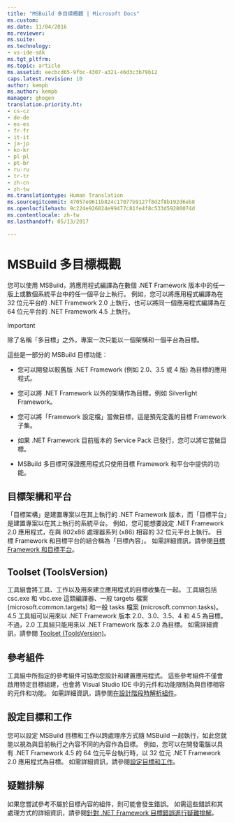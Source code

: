 ```yaml
---
title: "MSBuild 多目標概觀 | Microsoft Docs"
ms.custom: 
ms.date: 11/04/2016
ms.reviewer: 
ms.suite: 
ms.technology:
- vs-ide-sdk
ms.tgt_pltfrm: 
ms.topic: article
ms.assetid: eecbcd65-9fbc-4307-a321-46d3c3b79b12
caps.latest.revision: 10
author: kempb
ms.author: kempb
manager: ghogen
translation.priority.ht:
- cs-cz
- de-de
- es-es
- fr-fr
- it-it
- ja-jp
- ko-kr
- pl-pl
- pt-br
- ru-ru
- tr-tr
- zh-cn
- zh-tw
ms.translationtype: Human Translation
ms.sourcegitcommit: 47057e9611b824c17077b9127f8d2f8b192d6eb8
ms.openlocfilehash: 9c224e926024e99477c81fe4f8c533d59280074d
ms.contentlocale: zh-tw
ms.lasthandoff: 05/13/2017

---
```

# <a name="msbuild-multitargeting-overview"></a>MSBuild 多目標概觀
您可以使用 MSBuild，將應用程式編譯為在數個 .NET Framework 版本中的任一版上或數個系統平台中的任一個平台上執行。 例如，您可以將應用程式編譯為在 32 位元平台的 .NET Framework 2.0 上執行，也可以將同一個應用程式編譯為在 64 位元平台的 .NET Framework 4.5 上執行。  
  
> [!IMPORTANT]
>  除了名稱「多目標」之外，專案一次只能以一個架構和一個平台為目標。  
  
 這些是一部分的 MSBuild 目標功能︰  
  
-   您可以開發以較舊版 .NET Framework (例如 2.0、3.5 或 4 版) 為目標的應用程式。  
  
-   您可以將 .NET Framework 以外的架構作為目標，例如 Silverlight Framework。  
  
-   您可以將「Framework 設定檔」當做目標，這是預先定義的目標 Framework 子集。  
  
-   如果 .NET Framework 目前版本的 Service Pack 已發行，您可以將它當做目標。  
  
-   MSBuild 多目標可保證應用程式只使用目標 Framework 和平台中提供的功能。  
  
## <a name="target-framework-and-platform"></a>目標架構和平台  
 「目標架構」是建置專案以在其上執行的 .NET Framework 版本，而「目標平台」是建置專案以在其上執行的系統平台。  例如，您可能想要設定 .NET Framework 2.0 應用程式，在與 802x86 處理器系列 (x86) 相容的 32 位元平台上執行。 目標 Framework 和目標平台的組合稱為「目標內容」。 如需詳細資訊，請參閱[目標 Framework 和目標平台](../msbuild/msbuild-target-framework-and-target-platform.md)。  
  
## <a name="toolset-toolsversion"></a>Toolset (ToolsVersion)  
 工具組會將工具、工作以及用來建立應用程式的目標收集在一起。 工具組包括 csc.exe 和 vbc.exe 這類編譯器、一般 targets 檔案 (microsoft.common.targets) 和一般 tasks 檔案 (microsoft.common.tasks)。 4.5 工具組可以用來以 .NET Framework 版本 2.0、3.0、3.5、4 和 4.5 為目標。 不過，2.0 工具組只能用來以 .NET Framework 版本 2.0 為目標。 如需詳細資訊，請參閱 [Toolset (ToolsVersion)](../msbuild/msbuild-toolset-toolsversion.md)。  
  
## <a name="reference-assemblies"></a>參考組件  
 工具組中所指定的參考組件可協助您設計和建置應用程式。 這些參考組件不僅會啟用特定目標組建，也會將 Visual Studio IDE 中的元件和功能限制為與目標相容的元件和功能。 如需詳細資訊，請參閱[在設計階段時解析組件](../msbuild/resolving-assemblies-at-design-time.md)。  
  
## <a name="configuring-targets-and-tasks"></a>設定目標和工作  
 您可以設定 MSBuild 目標和工作以跨處理序方式隨 MSBuild 一起執行，如此您就能以視為與目前執行之內容不同的內容作為目標。  例如，您可以在開發電腦以具有 .NET Framework 4.5 的 64 位元平台執行時，以 32 位元 .NET Framework 2.0 應用程式為目標。 如需詳細資訊，請參閱[設定目標和工作](../msbuild/configuring-targets-and-tasks.md)。  
  
## <a name="troubleshooting"></a>疑難排解  
 如果您嘗試參考不屬於目標內容的組件，則可能會發生錯誤。 如需這些錯誤和其處理方式的詳細資訊，請參閱[針對 .NET Framework 目標錯誤進行疑難排解](../msbuild/troubleshooting-dotnet-framework-targeting-errors.md)。
